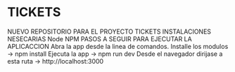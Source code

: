 # TICKETS
NUEVO REPOSITORIO PARA EL PROYECTO TICKETS
INSTALACIONES NESECARIAS
Node
NPM
PASOS A SEGUIR PARA EJECUTAR LA APLICACCION
Abra la app desde la linea de comandos.
Installe los modulos -> npm install
Ejecuta la app -> npm run dev
Desde el navegador dirijase a esta ruta -> http://localhost:3000
